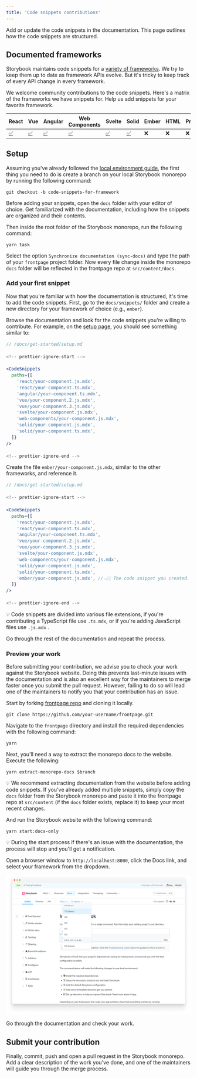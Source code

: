 ```yaml
---
title: 'Code snippets contributions'
---
```


Add or update the code snippets in the documentation. This page outlines how the code snippets are structured.

## Documented frameworks

Storybook maintains code snippets for a [variety of frameworks](../configure/frameworks-feature-support.md). We try to keep them up to date as framework APIs evolve. But it's tricky to keep track of every API change in every framework.

We welcome community contributions to the code snippets. Here's a matrix of the frameworks we have snippets for. Help us add snippets for your favorite framework.

| React                                                                        | Vue                                                                        | Angular                                                                        | Web Components                                                                        | Svelte                                                                        | Solid                                                                        | Ember | HTML | Preact |
| ---------------------------------------------------------------------------- | -------------------------------------------------------------------------- | ------------------------------------------------------------------------------ | ------------------------------------------------------------------------------------- | ----------------------------------------------------------------------------- | ---------------------------------------------------------------------------- | ----- | ---- | ------ |
| [✅](https://github.com/storybookjs/storybook/tree/next/docs/snippets/react) | [✅](https://github.com/storybookjs/storybook/tree/next/docs/snippets/vue) | [✅](https://github.com/storybookjs/storybook/tree/next/docs/snippets/angular) | [✅](https://github.com/storybookjs/storybook/tree/next/docs/snippets/web-components) | [✅](https://github.com/storybookjs/storybook/tree/next/docs/snippets/svelte) | [✅](https://github.com/storybookjs/storybook/tree/next/docs/snippets/solid) | ❌    | ❌   | ❌     |

## Setup

Assuming you've already followed the [local environment guide](./code.md#initial-setup), the first thing you need to do is create a branch on your local Storybook monorepo by running the following command:

```shell
git checkout -b code-snippets-for-framework
```

Before adding your snippets, open the `docs` folder with your editor of choice. Get familiarized with the documentation, including how the snippets are organized and their contents.

Then inside the root folder of the Storybook monorepo, run the following command:

```shell
yarn task
```

Select the option `Synchronize documentation (sync-docs)` and type the path of your `frontpage` project folder. Now every file change inside the monorepo `docs` folder will be reflected in the frontpage repo at `src/content/docs`.

### Add your first snippet

Now that you're familiar with how the documentation is structured, it's time to add the code snippets. First, go to the `docs/snippets/` folder and create a new directory for your framework of choice (e.g., `ember`).

Browse the documentation and look for the code snippets you're willing to contribute. For example, on the [setup page](https://github.com/storybookjs/storybook/blob/next/docs/get-started/setup.md), you should see something similar to:

```jsx
// /docs/get-started/setup.md

<!-- prettier-ignore-start -->

<CodeSnippets
  paths={[
    'react/your-component.js.mdx',
    'react/your-component.ts.mdx',
    'angular/your-component.ts.mdx',
    'vue/your-component.2.js.mdx',
    'vue/your-component.3.js.mdx',
    'svelte/your-component.js.mdx',
    'web-components/your-component.js.mdx',
    'solid/your-component.js.mdx',
    'solid/your-component.ts.mdx',
  ]}
/>

<!-- prettier-ignore-end -->
```

Create the file `ember/your-component.js.mdx`, similar to the other frameworks, and reference it.

```jsx
// /docs/get-started/setup.md

<!-- prettier-ignore-start -->

<CodeSnippets
  paths={[
    'react/your-component.js.mdx',
    'react/your-component.ts.mdx',
    'angular/your-component.ts.mdx',
    'vue/your-component.2.js.mdx',
    'vue/your-component.3.js.mdx',
    'svelte/your-component.js.mdx',
    'web-components/your-component.js.mdx',
    'solid/your-component.js.mdx',
    'solid/your-component.ts.mdx',
    'ember/your-component.js.mdx', //👈🏼 The code snippet you created.
  ]}
/>

<!-- prettier-ignore-end -->
```

<div class="aside">
💡 Code snippets are divided into various file extensions, if you're contributing a TypeScript file use <code>.ts.mdx</code>, or if you're adding JavaScript files use <code>.js.mdx</code> .
</div>

Go through the rest of the documentation and repeat the process.

### Preview your work

Before submitting your contribution, we advise you to check your work against the Storybook website. Doing this prevents last-minute issues with the documentation and is also an excellent way for the maintainers to merge faster once you submit the pull request. However, failing to do so will lead one of the maintainers to notify you that your contribution has an issue.

Start by forking [frontpage repo](https://github.com/storybookjs/frontpage) and cloning it locally.

```shell
git clone https://github.com/your-username/frontpage.git
```

Navigate to the `frontpage` directory and install the required dependencies with the following command:

```shell
yarn
```

Next, you'll need a way to extract the monorepo docs to the website. Execute the following:

```shell
yarn extract-monorepo-docs $branch
```

<div class="aside">
💡 We recommend extracting documentation from the website before adding code snippets. If you've already added multiple snippets, simply copy the <code>docs</code> folder from the Storybook monorepo and paste it into the frontpage repo at <code>src/content</code> (if the <code>docs</code> folder exists, replace it) to keep your most recent changes.
</div>

And run the Storybook website with the following command:

```shell
yarn start:docs-only
```

<div class="aside">
💡 During the start process if there's an issue with the documentation, the process will stop and you'll get a notification.
</div>

Open a browser window to `http://localhost:8000`, click the Docs link, and select your framework from the dropdown.

![Storybook docs with dropdown](./local-storybook-website-dropdown-optimized.png)

Go through the documentation and check your work.

## Submit your contribution

Finally, commit, push and open a pull request in the Storybook monorepo. Add a clear description of the work you've done, and one of the maintainers will guide you through the merge process.
